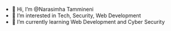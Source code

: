 - 👋 Hi, I’m @Narasimha Tammineni
- 👀 I’m interested in Tech, Security, Web Development
- 🌱 I’m currently learning Web Development and Cyber Security

<!---
NarasimhaTammineni/NarasimhaTammineni is a ✨ special ✨ repository because its `README.md` (this file) appears on your GitHub profile.
You can click the Preview link to take a look at your changes.
--->
